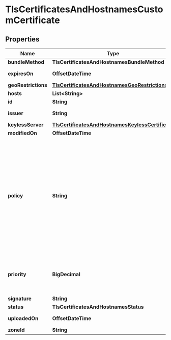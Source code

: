 

# TlsCertificatesAndHostnamesCustomCertificate


## Properties

| Name | Type | Description | Notes |
|------------ | ------------- | ------------- | -------------|
|**bundleMethod** | **TlsCertificatesAndHostnamesBundleMethod** |  |  |
|**expiresOn** | **OffsetDateTime** | When the certificate from the authority expires. |  [readonly] |
|**geoRestrictions** | [**TlsCertificatesAndHostnamesGeoRestrictions**](TlsCertificatesAndHostnamesGeoRestrictions.md) |  |  [optional] |
|**hosts** | **List&lt;String&gt;** |  |  |
|**id** | **String** | Identifier |  [readonly] |
|**issuer** | **String** | The certificate authority that issued the certificate. |  [readonly] |
|**keylessServer** | [**TlsCertificatesAndHostnamesKeylessCertificate**](TlsCertificatesAndHostnamesKeylessCertificate.md) |  |  [optional] |
|**modifiedOn** | **OffsetDateTime** | When the certificate was last modified. |  [readonly] |
|**policy** | **String** | Specify the policy that determines the region where your private key will be held locally. HTTPS connections to any excluded data center will still be fully encrypted, but will incur some latency while Keyless SSL is used to complete the handshake with the nearest allowed data center. Any combination of countries, specified by their two letter country code (https://en.wikipedia.org/wiki/ISO_3166-1_alpha-2#Officially_assigned_code_elements) can be chosen, such as &#39;country: IN&#39;, as well as &#39;region: EU&#39; which refers to the EU region. If there are too few data centers satisfying the policy, it will be rejected. |  [optional] |
|**priority** | **BigDecimal** | The order/priority in which the certificate will be used in a request. The higher priority will break ties across overlapping &#39;legacy_custom&#39; certificates, but &#39;legacy_custom&#39; certificates will always supercede &#39;sni_custom&#39; certificates. |  |
|**signature** | **String** | The type of hash used for the certificate. |  [readonly] |
|**status** | **TlsCertificatesAndHostnamesStatus** |  |  |
|**uploadedOn** | **OffsetDateTime** | When the certificate was uploaded to Cloudflare. |  [readonly] |
|**zoneId** | **String** | Identifier |  [readonly] |




